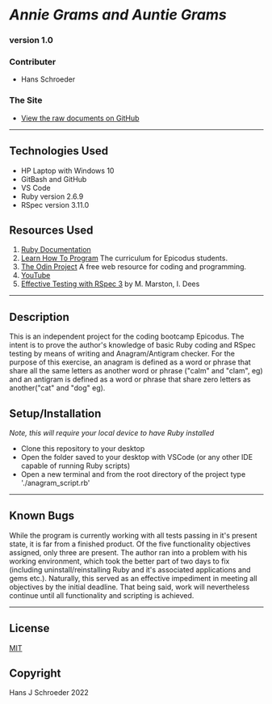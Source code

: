 # _Annie Grams and Auntie Grams_
### version 1.0

### Contributer
* Hans Schroeder

### The Site
* [View the raw documents on GitHub](https://github.com/hajschroeder/anagrams)
---

## Technologies Used
* HP Laptop with Windows 10
* GitBash and GitHub
* VS Code
* Ruby version 2.6.9
* RSpec version 3.11.0

## Resources Used
1. [Ruby Documentation](https://ruby-doc.org/) 
1. [Learn How To Program](https://learnhowtoprogram.com) The curriculum for Epicodus students.
1. [The Odin Project](https://theodinproject.com) A free web resource for coding and programming.
1. [YouTube](www.youtube.com)
1. [Effective Testing with RSpec 3](https://pragprog.com/titles/rspec3/effective-testing-with-rspec-3/) by M. Marston, I. Dees

---

## Description

This is an independent project for the coding bootcamp Epicodus. The intent is to prove the author's knowledge of basic Ruby coding and RSpec testing by means of writing and Anagram/Antigram checker. For the purpose of this exercise, an anagram is defined as a word or phrase that share all the same letters as another word or phrase ("calm" and "clam", eg) and an antigram is defined as a word or phrase that share zero letters as another("cat" and "dog" eg). 

## Setup/Installation
_Note, this will require your local device to have Ruby installed_
* Clone this repository to your desktop
* Open the folder saved to your desktop with VSCode (or any other IDE capable of running Ruby scripts)
* Open a new terminal and from the root directory of the project type './anagram_script.rb'
___

## Known Bugs
While the program is currently working with all tests passing in it's present state, it is far from a finished product. Of the five functionality objectives assigned, only three are present. The author ran into a problem with his working environment, which took the better part of two days to fix (including uninstall/reinstalling Ruby and it's associated applications and gems etc.). Naturally, this served as an effective impediment in meeting all objectives by the initial deadline. That being said, work will nevertheless continue until all functionality and scripting is achieved. 

---

## License 
[MIT](https://choosealicense.com/licenses/mit/)

## Copyright
Hans J Schroeder 2022
